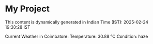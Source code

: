 # My Project

This content is dynamically generated in Indian Time (IST): 2025-02-24 19:30:28 IST


Current Weather in Coimbatore:
Temperature: 30.88 °C
Condition: haze
